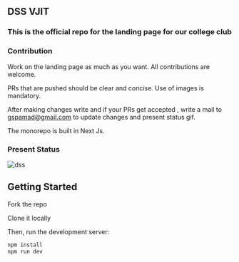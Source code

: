 ## DSS VJIT
### This is the official repo for the landing page for our college club

### Contribution
Work on the landing page as much as you want. All contributions are welcome.

PRs that are pushed should be clear and concise. Use of images is mandatory.

After making changes write and if your PRs get accepted , write a mail to  [gspamad@gmail.com](mailto:gspamad@gmail.com) to update changes and present status gif.

The monorepo is built in Next Js.

### Present Status
![dss](https://github.com/user-attachments/assets/3482701b-37bc-44e3-b403-3b82d8bc4596)


## Getting Started

Fork the repo

Clone it locally

Then, run the development server:

```bash
npm install
npm run dev
```



